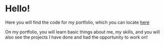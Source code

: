 # Hello!

Here you will find the code for my portfolio, which you can locate [here](https://www.example.com](https://michalgzella.pl/)https://michalgzella.pl/)

On my portfolio, you will learn basic things about me, my skills, and you will also see the projects I have done and had the opportunity to work on!
